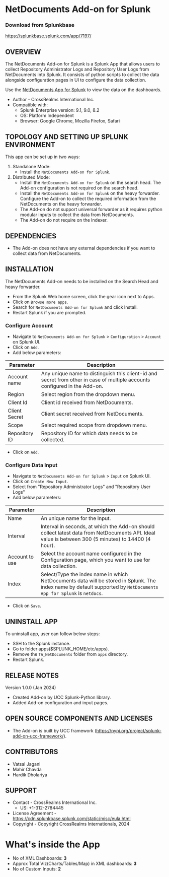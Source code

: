 # NetDocuments Add-on for Splunk

### Download from Splunkbase
https://splunkbase.splunk.com/app/7197/


OVERVIEW
--------
The NetDocuments Add-on for Splunk is a Splunk App that allows users to collect Repository Administrator Logs and Repository User Logs from NetDocuments into Splunk. It consists of python scripts to collect the data alongside configuration pages in UI to configure the data collection.

Use the <a href="https://splunkbase.splunk.com/app/7198/">NetDocuments App for Splunk</a> to view the data on the dashboards.

* Author - CrossRealms International Inc.
* Compatible with:
   * Splunk Enterprise version: 9.1, 9.0, 8.2
   * OS: Platform Independent
   * Browser: Google Chrome, Mozilla Firefox, Safari


TOPOLOGY AND SETTING UP SPLUNK ENVIRONMENT
------------------------------------------
This app can be set up in two ways: 
  1. Standalone Mode: 
     * Install the `NetDocuments Add-on for Splunk`.
  2. Distributed Mode: 
     * Install the `NetDocuments Add-on for Splunk` on the search head. The Add-on configuration is not required on the search head.
     * Install the `NetDocuments Add-on for Splunk` on the heavy forwarder. Configure the Add-on to collect the required information from the NetDocuments on the heavy forwarder.
     * The Add-on do not support universal forwarder as it requires python modular inputs to collect the data from NetDocuments.
     * The Add-on do not require on the Indexer.


DEPENDENCIES
------------------------------------------------------------
* The Add-on does not have any external dependencies if you want to collect data from NetDocuments.



INSTALLATION
------------------------------------------------------------
The NetDocuments Add-on needs to be installed on the Search Head and heavy forwarder.  

* From the Splunk Web home screen, click the gear icon next to Apps. 
* Click on `Browse more apps`.
* Search for `NetDocuments Add-on for Splunk` and click Install. 
* Restart Splunk if you are prompted.



### Configure Account ###
* Navigate to `NetDocuments Add-on for Splunk` > `Configuration` > `Account` on Splunk UI.
* Click on `Add`.
* Add below parameters:

| Parameter | Description |
| --- | --- |
| Account name | Any unique name to distinguish this client-id and secret from other in case of multiple accounts configured in the Add-on. |
| Region |  Select region from the dropdown menu. |
| Client Id | Client id received from NetDocuments. |
| Client Secret | Client secret received from NetDocuments. |
| Scope | Select required scope from dropdown menu. |
| Repository ID | Repository ID for which data needs to be collected. |

* Click on `Add`.


### Configure Data Input ###
* Navigate to `NetDocuments Add-on for Splunk` > `Input` on Splunk UI.
* Click on `Create New Input`.
* Select from "Repository Administrator Logs" and "Repository User Logs"
* Add below parameters:

| Parameter | Description |
| --- | --- |
| Name | An unique name for the Input. |
| Interval | Interval in seconds, at which the Add-on should collect latest data from NetDocuments API. Ideal value is between 300 (5 minutes) to 14400 (4 hour). |
| Account to use | Select the account name configured in the Configuration page, which you want to use for data collection. |
| Index | Select/Type the index name in which NetDocuments data will be stored in Splunk. The index name by default supported by `NetDocuments App for Splunk` is `netdocs`. |

* Click on `Save`.



UNINSTALL APP
-------------
To uninstall app, user can follow below steps:
* SSH to the Splunk instance.
* Go to folder apps($SPLUNK_HOME/etc/apps).
* Remove the `TA_NetDocuments` folder from `apps` directory.
* Restart Splunk.


RELEASE NOTES
-------------

Version 1.0.0 (Jan 2024)
* Created Add-on by UCC Splunk-Python library.
* Added Add-on configuration and input pages.



OPEN SOURCE COMPONENTS AND LICENSES
------------------------------
* The Add-on is built by UCC framework (https://pypi.org/project/splunk-add-on-ucc-framework/).


CONTRIBUTORS
------------
* Vatsal Jagani
* Mahir Chavda
* Hardik Dholariya


SUPPORT
-------
* Contact - CrossRealms International Inc.
  * US: +1-312-2784445
* License Agreement - https://cdn.splunkbase.splunk.com/static/misc/eula.html
* Copyright - Copyright CrossRealms Internationals, 2024
# What's inside the App

* No of XML Dashboards: **3**
* Approx Total Viz(Charts/Tables/Map) in XML dashboards: **3**
* No of Custom Inputs: **2**


